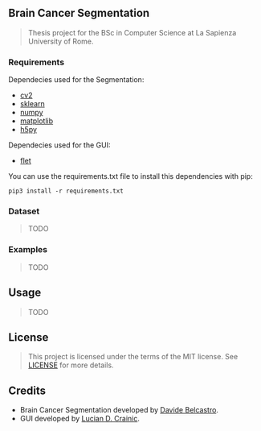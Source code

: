 ## Brain Cancer Segmentation 
> Thesis project for the BSc in Computer Science at La Sapienza University of Rome. 

### Requirements 
Dependecies used for the Segmentation:
- [cv2](https://pypi.org/project/opencv-python/)
- [sklearn](https://pypi.org/project/scikit-learn/)
- [numpy](https://pypi.org/project/numpy/)
- [matplotlib](https://pypi.org/project/matplotlib/)
- [h5py](https://pypi.org/project/h5py/)

Dependecies used for the GUI:
- [flet](https://pypi.org/project/flet/)

You can use the requirements.txt file to install this dependencies with pip:
``` 
pip3 install -r requirements.txt
```

### Dataset
> TODO

### Examples
> TODO

## Usage
> TODO

## License
> This project is licensed under the terms of the MIT license. See [LICENSE](LICENSE) for more details.

## Credits
- Brain Cancer Segmentation developed by [Davide Belcastro]().
- GUI developed by [Lucian D. Crainic]().
